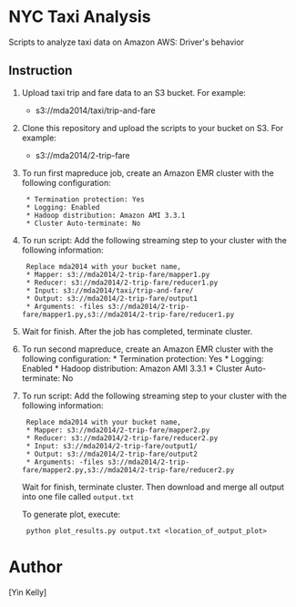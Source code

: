 NYC Taxi Analysis
========

Scripts to analyze taxi data on Amazon AWS: Driver's behavior

Instruction
-----------

1. Upload taxi trip and fare data to an S3 bucket. For example:
    *  s3://mda2014/taxi/trip-and-fare

2. Clone this repository and upload the scripts to your bucket on S3. For example:

    * s3://mda2014/2-trip-fare

3. To run first mapreduce job, create an Amazon EMR cluster with the following configuration:

        * Termination protection: Yes
        * Logging: Enabled
        * Hadoop distribution: Amazon AMI 3.3.1
        * Cluster Auto-terminate: No
        
4. To run script: Add the following streaming step to your cluster with the following information:

        Replace mda2014 with your bucket name,
        * Mapper: s3://mda2014/2-trip-fare/mapper1.py
        * Reducer: s3://mda2014/2-trip-fare/reducer1.py
        * Input: s3://mda2014/taxi/trip-and-fare/
        * Output: s3://mda2014/2-trip-fare/output1
        * Arguments: -files s3://mda2014/2-trip-fare/mapper1.py,s3://mda2014/2-trip-fare/reducer1.py

5. Wait for finish. After the job has completed, terminate cluster.

6. To run second mapreduce, create an Amazon EMR cluster with the following configuration:
        * Termination protection: Yes
        * Logging: Enabled
        * Hadoop distribution: Amazon AMI 3.3.1
        * Cluster Auto-terminate: No

7. To run script: Add the following streaming step to your cluster with the following information:

        Replace mda2014 with your bucket name,
        * Mapper: s3://mda2014/2-trip-fare/mapper2.py
        * Reducer: s3://mda2014/2-trip-fare/reducer2.py
        * Input: s3://mda2014/2-trip-fare/output1/
        * Output: s3://mda2014/2-trip-fare/output2
        * Arguments: -files s3://mda2014/2-trip-fare/mapper2.py,s3://mda2014/2-trip-fare/reducer2.py

    Wait for finish, terminate cluster. Then download and merge all output into one file called `output.txt`

    To generate plot, execute:

        python plot_results.py output.txt <location_of_output_plot>


Author
======

[Yin Kelly]

